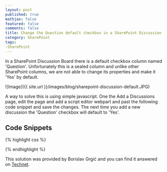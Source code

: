 ```yaml
---
layout: post
published: true
mathjax: false
featured: false
comments: false
title: Change the Question default checkbox in a SharePoint Discussion
category: SharePoint
tags:
-SharePoint
---
```


In a SharePoint Discussion Board there is a default checkbox column named 'Question'. Unfortunately this is a sealed column and unlike other SharePoint columns, we are not able to change its properties and make it 'Yes' by default.

![Image]({{ site.url }}/images/blog/sharepoint-discussion-default.JPG)

A way to solve this is using simple javascript. One the Add a Discussions page, edit the page and add a script editor webpart and past the following code snippet and save the changes. The next time you add a new discussion the 'Question' checkbox will default to 'Yes'. 

## Code Snippets

{% highlight css %}
<script type="text/javascript">
    function setCheckBox() {
        var theTDs = document.getElementsByTagName("input");       
        var i = 0;
        while (i < theTDs.length) {
            try {
                if (theTDs[i].type=="checkbox") {
                    theTDs[i].checked =true;
                }
            }
            catch (err) { }
            i = i + 1;
        }
    }
    _spBodyOnLoadFunctionNames.push("setCheckBox");
</script>
{% endhighlight %}

This solution was provided by Borislav Grgić and you can find it answered on <a href="https://social.technet.microsoft.com/Forums/office/en-US/8746b540-50b7-4280-965f-e32c44ccd476/community-site-changing-the-asking-a-question-checkbox-default-to-checked?forum=sharepointgeneral">Technet</a>.
